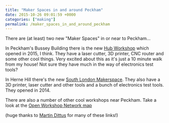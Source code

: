 ```yaml
---
title: "Maker Spaces in and around Peckham"
date: 2015-10-26 09:01:59 +0000
categories: ["making"]
permalink: /maker_spaces_in_and_around_peckham
---
```

There are (at least) two new "Maker Spaces" in or near to Peckham...

In Peckham's Bussey Building there is the new [Hub
Workshop](http://www.hubworkshop.com) which opened in 2015, I think.
They have a laser cutter, 3D printer, CNC router and some other cool
things. Very excited about this as it's just a 10 minute walk from my
house! Not sure they have much in the way of electronics test tools?

In Herne Hill there's the new [South London
Makerspace](http://southlondonmakerspace.org). They also have a 3D
printer, laser cutter and other tools and a bunch of electronics test
tools. They opened in 2014.

There are also a number of other cool workshops near Peckham. Take a
look at the [Open Workshop Network map](http://openworkshopnetwork.com)

(huge thanks to [Martin Dittus](https://twitter.com/dekstop) for many of
these links!)

